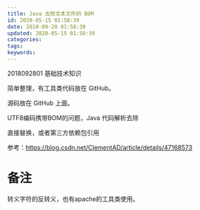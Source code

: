 ```yaml
---
title: Java 去除文本文件的 BOM
id: 2020-05-15 01:58:39
date: 2018-09-28 01:58:39
updated: 2020-05-15 01:58:39
categories:
tags:
keywords:
---
```




2018092801
基础技术知识


简单整理，有工具类代码放在 GitHub。

<!-- more -->




源码放在 GitHub 上面。



UTF8编码携带BOM的问题，Java 代码解析去除

直接替换，或者第三方依赖包引用

参考：https://blog.csdn.net/ClementAD/article/details/47168573 


# 备注


转义字符的反转义，也有apache的工具类使用。


